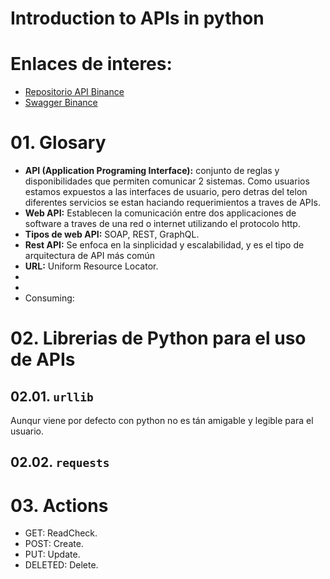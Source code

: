 # Introduction to APIs in python

# Enlaces de interes: 
- [Repositorio API Binance](https://github.com/binance)
- [Swagger Binance](https://binance.github.io/binance-api-swagger/)


# 01. Glosary
- **API (Application Programing Interface):** conjunto de reglas y disponibilidades que permiten comunicar 2 sistemas. Como usuarios estamos expuestos a las interfaces de usuario, pero detras del telon diferentes servicios se estan haciando requerimientos a traves de APIs.
- **Web API:** Establecen la comunicación entre dos applicaciones de software a traves de una red o internet utilizando el protocolo http.
- **Tipos de web API:** SOAP, REST, GraphQL.
- **Rest API:** Se enfoca en la sinplicidad y escalabilidad, y es el tipo de arquitectura de API más común
- **URL:** Uniform Resource Locator.
-
-
- Consuming:



# 02. Librerias de Python para el uso de APIs

## 02.01. ``urllib``
Aunqur viene por defecto con python no es tán amigable y legible para el usuario.

## 02.02. ``requests`` 


# 03. Actions
- GET: ReadCheck.
- POST: Create.
- PUT: Update.
- DELETED: Delete.


